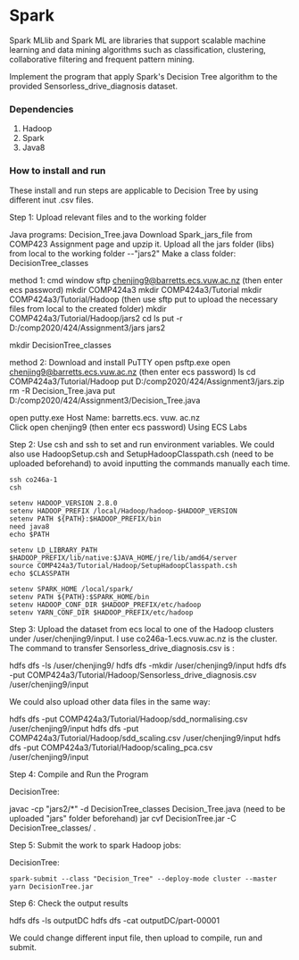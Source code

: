 # Spark

Spark MLlib and Spark ML are libraries that support scalable machine learning and data mining algorithms such as classification, clustering, collaborative filtering and frequent pattern mining. 

Implement the program that apply Spark's Decision Tree algorithm to the provided Sensorless_drive_diagnosis dataset.

### Dependencies
   1. Hadoop
   2. Spark
   3. Java8

### How to install and run

These install and run steps are applicable to Decision Tree by using different inut .csv files. 

Step 1: Upload relevant files and to the working folder

Java programs: Decision_Tree.java 
Download Spark_jars_file from COMP423 Assignment page and upzip it. Upload all the jars folder (libs) from local to the working folder --"jars2"
Make a class folder: DecisionTree_classes
   
method 1:
cmd window
   sftp chenjing9@barretts.ecs.vuw.ac.nz (then enter ecs password)
   mkdir COMP424a3
   mkdir COMP424a3/Tutorial
   mkdir COMP424a3/Tutorial/Hadoop (then use sftp put to upload the necessary files from local to the created folder)
   mkdir COMP424a3/Tutorial/Hadoop/jars2
   cd
   ls
   put -r D:/comp2020/424/Assignment3/jars jars2

   mkdir DecisionTree_classes

  
method 2:
Download and install PuTTY
open psftp.exe
   open chenjing9@barretts.ecs.vuw.ac.nz (then enter ecs password)
   ls
   cd  COMP424a3/Tutorial/Hadoop
   put D:/comp2020/424/Assignment3/jars.zip
   rm -R Decision_Tree.java
   put D:/comp2020/424/Assignment3/Decision_Tree.java
   

open putty.exe
Host Name: barretts.ecs. vuw. ac.nz  
Click open 
chenjing9 (then enter ecs password)
Using ECS Labs

Step 2: Use csh and ssh to set and run environment variables. We could also use HadoopSetup.csh and SetupHadoopClasspath.csh (need to be uploaded beforehand) to avoid inputting the commands manually each time. 

    ssh co246a-1
    csh

    setenv HADOOP_VERSION 2.8.0
    setenv HADOOP_PREFIX /local/Hadoop/hadoop-$HADOOP_VERSION
    setenv PATH ${PATH}:$HADOOP_PREFIX/bin
    need java8
    echo $PATH

    setenv LD_LIBRARY_PATH $HADOOP_PREFIX/lib/native:$JAVA_HOME/jre/lib/amd64/server
    source COMP424a3/Tutorial/Hadoop/SetupHadoopClasspath.csh
    echo $CLASSPATH

    setenv SPARK_HOME /local/spark/
    setenv PATH ${PATH}:$SPARK_HOME/bin
    setenv HADOOP_CONF_DIR $HADOOP_PREFIX/etc/hadoop
    setenv YARN_CONF_DIR $HADOOP_PREFIX/etc/hadoop

Step 3: Upload the dataset from ecs local to one of the Hadoop clusters under /user/chenjing9/input. I use co246a-1.ecs.vuw.ac.nz is the cluster. The command to transfer Sensorless_drive_diagnosis.csv  is : 

   hdfs dfs -ls /user/chenjing9/
   hdfs dfs -mkdir /user/chenjing9/input
   hdfs dfs -put COMP424a3/Tutorial/Hadoop/Sensorless_drive_diagnosis.csv  /user/chenjing9/input
 
We could also upload other data files in the same way:

  hdfs dfs -put COMP424a3/Tutorial/Hadoop/sdd_normalising.csv /user/chenjing9/input
  hdfs dfs -put COMP424a3/Tutorial/Hadoop/sdd_scaling.csv /user/chenjing9/input
  hdfs dfs -put COMP424a3/Tutorial/Hadoop/scaling_pca.csv /user/chenjing9/input


Step 4: Compile and Run the Program

DecisionTree:

   javac -cp "jars2/*" -d DecisionTree_classes Decision_Tree.java
        (need to be uploaded "jars" folder beforehand)
   jar cvf DecisionTree.jar -C DecisionTree_classes/ .


Step 5: Submit the work to spark Hadoop jobs: 

DecisionTree:

    spark-submit --class "Decision_Tree" --deploy-mode cluster --master yarn DecisionTree.jar 


Step 6: Check the output results

   hdfs dfs -ls outputDC
   hdfs dfs -cat outputDC/part-00001

We could change different input file, then upload to compile, run and submit.
